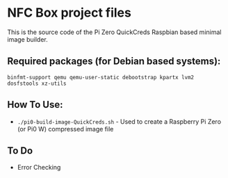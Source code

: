 # NFC Box project files

This is the source code of the Pi Zero QuickCreds Raspbian based minimal image builder.


## Required packages (for Debian based systems):

```
binfmt-support qemu qemu-user-static debootstrap kpartx lvm2 dosfstools xz-utils
```

## How To Use:

 * `./pi0-build-image-QuickCreds.sh` - Used to create a Raspberry Pi Zero (or Pi0 W) compressed image file


## To Do
 * Error Checking
